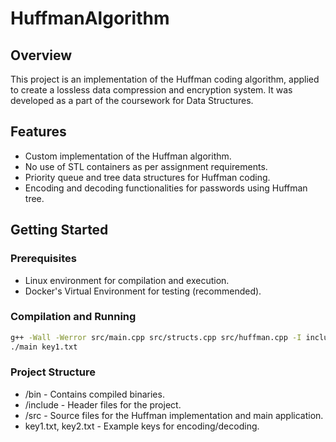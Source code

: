 # HuffmanAlgorithm
## Overview
This project is an implementation of the Huffman coding algorithm, applied to create a lossless data compression and encryption system. It was developed as a part of the coursework for Data Structures.

## Features
- Custom implementation of the Huffman algorithm.
- No use of STL containers as per assignment requirements.
- Priority queue and tree data structures for Huffman coding.
- Encoding and decoding functionalities for passwords using Huffman tree.

## Getting Started

### Prerequisites
- Linux environment for compilation and execution.
- Docker's Virtual Environment for testing (recommended).

### Compilation and Running
```bash
g++ -Wall -Werror src/main.cpp src/structs.cpp src/huffman.cpp -I include -o main
./main key1.txt
```

### Project Structure
- /bin - Contains compiled binaries.
- /include - Header files for the project.
- /src - Source files for the Huffman implementation and main application.
- key1.txt, key2.txt - Example keys for encoding/decoding.
